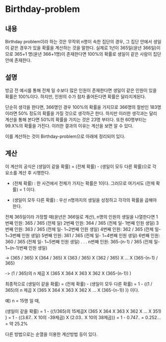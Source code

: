 # Birthday-problem


## 내용

 Birthday problem이라 하는 것은 무작위 n명이 속한 집단의 경우,
그 집단 안에서 생일이 같은 경우가 있을 확률을 계산하는 것을 말한다.
 실제로 1년이 365일(윤년 366일)이므로 365+1 명(윤년 366+1명)이 존재한다면 100%의 확률로 생일이 같은 사람이 집단 안에 존재한다.

## 설명

방금 전 예시를 통해 전체 일 수보다 많은 인원이 존재한다면 생일이 같은 인원이 있을 확률은 100%이다. 
하지만, 인원의 수가 점차 줄어든다면 확률은 달라지게된다.
 
 단순히 생각을 한다면, 366명인 경우 100%의 확률을 가지므로 366명의 절반인 183명이라면 50% 정도의 확률을 가질 것으로 생각하곤 한다.
 하지만 이러한 생각과는 달리 계산을 통해 본다면 50%의 확률을 가지는 것은 23명 부터다. 또한 60명부터는 99.X%의 확률을 가진다. 이러한 결과의 이유는 계산을 보면 알 수 있다.

이를 계산하는 것이 Birthday-problem으로 아래에 정리되어 있다.

## 계산

이 계산의 공식은 
(생일이 같을 확률) = (전체 확률) - (생일이 모두 다른 확률)으로 각 요소를 계산 후 시행한다.

- (전체 확률)
: 한 사건에서 전체가 가지는 확률은 1이다. 
그러므로 여기서도 (전체 확률) = 1 이다.

- (생일이 모두 다른 확률)
: 우선 n명까지의 생일을  성정하고 각각의 확률을 곱해야 한다.

 전체 365일이라 가정할 때(윤년은 366일로 계산), n명의 인원의 생일을 나열한다면
1번째 인원: 365 / 365 (전체 일)
2번째 인원: 364 / 365 (전체 일- 1번째 인원 생일) 
3번째 인원: 363 / 365 (전체 일- 1~2번째 인원 생일) 
4번째 인원: 362 / 365 (전체 일- 1~3번째 인원 생일) 
5번째 인원: 361 / 365 (전체 일- 1~4번째 인원 생일) 
6번째 인원: 360 / 365 (전체 일- 1~5번째 인원 생일) 
.
.
.
n번째 인원: 365-(n-1) / 365 (전체 일- 1~(n-1)번째 인원 생일)

-> (365 / 365) X (364 / 365) X (363 / 365) X (362 / 365) X ... X (365-(n-1) / 365)

-> (1 / 365)의 n 제곱 X (365 X 364 X 363 X 362 X (365-(n-1)) )

최종적으로 
(생일이 같을 확률) = (전체 확률) - (생일이 모두 다른 확률)
    = 1 - {(1 / 365)의 n 제곱 X (365 X 364 X 363 X 362 X ... X (365-(n-1)) )} 이다. 

예) n = 15명 일 때,

(생일이 같을 확률) = 1 - {(1/365)의 15제곱X (365 X 364 X 363 X 362 X ... X 351) }
                   = 1 - {(3.67.. X 10의 -39제곱) X (2.03.. X 10의 38제곱)}
                   = 1 - 0.747.. = 0.252... = 약 25.2%

다른 방법으로는 순열을 이용한 계산방법 등이 있다.
